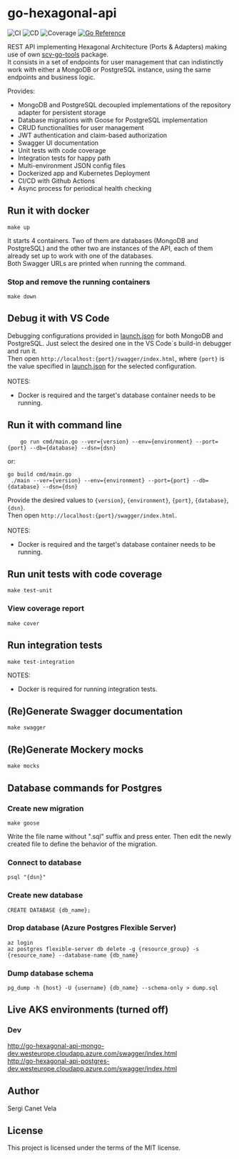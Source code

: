 # go-hexagonal-api
![CI](https://github.com/sergicanet9/go-hexagonal-api/actions/workflows/ci.yml/badge.svg)
![CD](https://github.com/sergicanet9/go-hexagonal-api/actions/workflows/cd.yml/badge.svg)
![Coverage](https://img.shields.io/badge/Coverage-60.9%25-yellow)
[![Go Reference](https://pkg.go.dev/badge/github.com/sergicanet9/go-hexagonal-api.svg)](https://pkg.go.dev/github.com/sergicanet9/go-hexagonal-api)

REST API implementing Hexagonal Architecture (Ports & Adapters) making use of own [scv-go-tools](https://github.com/sergicanet9/scv-go-tools) package.
<br />
It consists in a set of endpoints for user management that can indistinctly work with either a MongoDB or PostgreSQL instance, using the same endpoints and business logic.

Provides:
- MongoDB and PostgreSQL decoupled implementations of the repository adapter for persistent storage
- Database migrations with Goose for PostgreSQL implementation
- CRUD functionalities for user management
- JWT authentication and claim-based authorization
- Swagger UI documentation
- Unit tests with code coverage
- Integration tests for happy path
- Multi-environment JSON config files
- Dockerized app and Kubernetes Deployment
- CI/CD with Github Actions
- Async process for periodical health checking

## Run it with docker
```
make up
```
It starts 4 containers. Two of them are databases (MongoDB and PostgreSQL) and the other two are instances of the API, each of them already set up to work with one of the databases.
<br />
Both Swagger URLs are printed when running the command.

### Stop and remove the running containers
```
make down
```

## Debug it with VS Code
Debugging configurations provided in [launch.json](https://github.com/sergicanet9/go-hexagonal-api/blob/main/.vscode/launch.json) for both MongoDB and PostgreSQL. Just select the desired one in the VS Code´s build-in debugger and run it.
<br />
Then open `http://localhost:{port}/swagger/index.html`, where `{port}` is the value specified in [launch.json](https://github.com/sergicanet9/go-hexagonal-api/blob/main/.vscode/launch.json) for the selected configuration.
<br />
<br />
NOTES:
- Docker is required and the target's database container needs to be running.

## Run it with command line
```
    go run cmd/main.go --ver={version} --env={environment} --port={port} --db={database} --dsn={dsn}
```
or:
```
go build cmd/main.go
 ./main --ver={version} --env={environment} --port={port} --db={database} --dsn={dsn}
```
Provide the desired values to `{version}`, `{environment}`, `{port}`, `{database}`, `{dsn}`.
<br />
Then open `http://localhost:{port}/swagger/index.html`.
<br />
<br />
NOTES:
- Docker is required and the target's database container needs to be running.

## Run unit tests with code coverage
```
make test-unit
```

### View coverage report
```
make cover
```

## Run integration tests
```
make test-integration
```
 NOTES:
- Docker is required for running integration tests.

## (Re)Generate Swagger documentation
```
make swagger
```
## (Re)Generate Mockery mocks
```
make mocks
```

## Database commands for Postgres
### Create new migration
```
make goose
```
Write the file name without ".sql" suffix and press enter.
Then edit the newly created file to define the behavior of the migration.

### Connect to database
```
psql "{dsn}"
```

### Create new database
```
CREATE DATABASE {db_name};
```

### Drop database (Azure Postgres Flexible Server)
```
az login
az postgres flexible-server db delete -g {resource_group} -s {resource_name} --database-name {db_name}
```

### Dump database schema
```
pg_dump -h {host} -U {username} {db_name} --schema-only > dump.sql
```

## Live AKS environments (turned off)
### Dev
http://go-hexagonal-api-mongo-dev.westeurope.cloudapp.azure.com/swagger/index.html
<br />
http://go-hexagonal-api-postgres-dev.westeurope.cloudapp.azure.com/swagger/index.html

## Author
Sergi Canet Vela

## License
This project is licensed under the terms of the MIT license.
